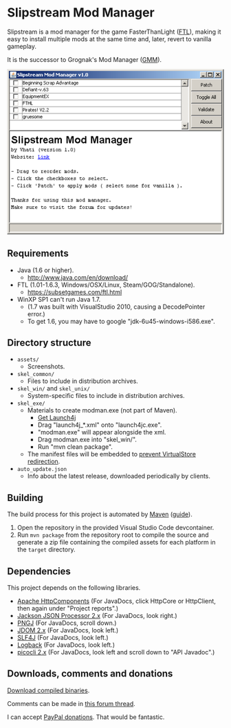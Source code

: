 # Slipstream Mod Manager

Slipstream is a mod manager for the game FasterThanLight
([FTL](https://subsetgames.com/ftl.html)), making it easy to install multiple
mods at the same time and, later, revert to vanilla gameplay.

It is the successor to Grognak's Mod Manager
([GMM](https://subsetgames.com/forum/viewtopic.php?p=9994)).

![Screenshot of the mod manager in use](img/screenshot01.png)

## Requirements

-   Java (1.6 or higher).
    -   <http://www.java.com/en/download/>
-   FTL (1.01-1.6.3, Windows/OSX/Linux, Steam/GOG/Standalone).
    -   <https://subsetgames.com/ftl.html>
-   WinXP SP1 can't run Java 1.7.
    -   (1.7 was built with VisualStudio 2010, causing a DecodePointer error.)
    -   To get 1.6, you may have to google "jdk-6u45-windows-i586.exe".

## Directory structure

-   `assets/`
    -   Screenshots.
-   `skel_common/`
    -   Files to include in distribution archives.
-   `skel_win/` and `skel_unix/`
    -   System-specific files to include in distribution archives.
-   `skel_exe/`
    -   Materials to create modman.exe (not part of Maven).
        -   [Get Launch4j](http://launch4j.sourceforge.net/index.html)
        -   Drag "launch4j_*.xml" onto "launch4jc.exe".
        -   "modman.exe" will appear alongside the xml.
        -   Drag modman.exe into "skel_win/".
        -   Run "mvn clean package".
    -   The manifest files will be embedded to
        [prevent VirtualStore redirection](http://www.codeproject.com/Articles/17968/Making-Your-Application-UAC-Aware).
-   `auto_update.json`
    -   Info about the latest release, downloaded periodically by clients.

## Building

The build process for this project is automated by
[Maven](http://maven.apache.org/) ([guide](http://docs.codehaus.org/display/MAVENUSER/Getting+Started+with+Maven)).

1.  Open the repository in the provided Visual Studio Code devcontainer.
2.  Run `mvn package` from the repository root to compile the source and
    generate a zip file containing the compiled assets for each platform in the
    `target` directory.

## Dependencies

This project depends on the following libraries.

-   [Apache HttpComponents](https://hc.apache.org/) (For JavaDocs, click
    HttpCore or HttpClient, then again under "Project reports".)
-   [Jackson JSON Processor 2.x](http://jackson.codehaus.org/Home) (For
    JavaDocs, look right.)
-   [PNGJ](https://code.google.com/p/pngj/) (For JavaDocs, scroll down.)
-   [JDOM 2.x](http://www.jdom.org/) (For JavaDocs, look left.)
-   [SLF4J](https://www.slf4j.org/) (For JavaDocs, look left.)
-   [Logback](https://logback.qos.ch/) (For JavaDocs, look left.)
-   [picocli 2.x](http://picocli.info/) (For JavaDocs, look left and scroll
    down to "API Javadoc".)

## Downloads, comments and donations

[Download compiled binaries](https://sourceforge.net/projects/slipstreammodmanager/).

Comments can be made in [this forum thread](https://subsetgames.com/forum/viewtopic.php?f=12&t=17102).

I can accept [PayPal donations](https://vhati.github.io/donate.html). That
would be fantastic.
